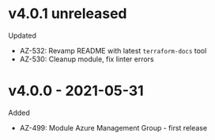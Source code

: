 # v4.0.1 unreleased

Updated
  * AZ-532: Revamp README with latest `terraform-docs` tool
  * AZ-530: Cleanup module, fix linter errors

# v4.0.0 - 2021-05-31

Added
  * AZ-499: Module Azure Management Group - first release
